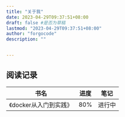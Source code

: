 ```yaml
---
title: "关于我"
date: 2023-04-29T09:37:51+08:00
draft: false #是否为草稿
lastmod: "2023-04-29T09:37:51+08:00"
author: "forgocode"
description: ""


---
```


## 阅读记录

书名|进度| 笔记
---|---|---
《docker从入门到实践》| 80% | 进行中